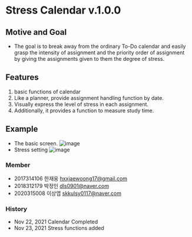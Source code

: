 Stress Calendar v.1.0.0
=========
## Motive and Goal
* The goal is to break away from the ordinary To-Do calendar and easily grasp the intensity of assignment and the priority order of assignment by giving the assignments given to them the degree of stress.

## Features
1. basic functions of calendar
2. Like a planner, provide assignment handling function by date.
3. Visually express the level of stress in each assignment.
4. Additionally, it provides a function to measure study time.
## Example
* The basic screen.
![image](https://user-images.githubusercontent.com/80056110/143265269-7ed452a3-685e-4f02-acd9-6c741490baf4.png)
* Stress setting
![image](https://user-images.githubusercontent.com/80056110/143265025-4b3f7dd8-79de-4e5f-8404-4807038af3e4.png)


### Member
* 2017314106 한재웅 hxxjaewoong17@gmail.com
* 2018312179 박정인  dls0901@naver.com
* 2020315008 이상엽 skkulsy0117@naver.com
### History

- Nov 22, 2021 Calendar Completed
- Nov 23, 2021 Stress functions added
